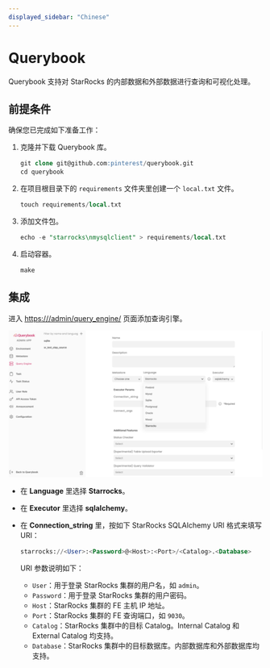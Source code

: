 ```yaml
---
displayed_sidebar: "Chinese"
---
```


# Querybook

Querybook 支持对 StarRocks 的内部数据和外部数据进行查询和可视化处理。

## 前提条件

确保您已完成如下准备工作：

1. 克隆并下载 Querybook 库。

   ```SQL
   git clone git@github.com:pinterest/querybook.git
   cd querybook
   ```

2. 在项目根目录下的 `requirements` 文件夹里创建一个 `local.txt` 文件。

   ```SQL
   touch requirements/local.txt
   ```

3. 添加文件包。

   ```SQL
   echo -e "starrocks\nmysqlclient" > requirements/local.txt 
   ```

4. 启动容器。

   ```SQL
   make
   ```

## 集成

进入 [https:///admin/query_engine/](https://localhost:10001/admin/query_engine/) 页面添加查询引擎。

![Querybook](../../assets/BI_querybook_1.png)

- 在 **Language** 里选择 **Starrocks**。
- 在 **Executor** 里选择 **sqlalchemy**。
- 在 **Connection_string** 里，按如下 StarRocks SQLAlchemy URI 格式来填写 URI：

  ```SQL
  starrocks://<User>:<Password>@<Host>:<Port>/<Catalog>.<Database>
  ```

  URI 参数说明如下：

  - `User`：用于登录 StarRocks 集群的用户名，如 `admin`。
  - `Password`：用于登录 StarRocks 集群的用户密码。
  - `Host`：StarRocks 集群的 FE 主机 IP 地址。
  - `Port`：StarRocks 集群的 FE 查询端口，如 `9030`。
  - `Catalog`：StarRocks 集群中的目标 Catalog。Internal Catalog 和 External Catalog 均支持。
  - `Database`：StarRocks 集群中的目标数据库。内部数据库和外部数据库均支持。
